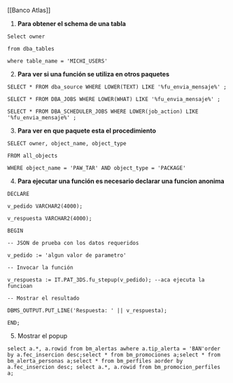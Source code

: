[[Banco Atlas]]
1. **Para obtener el schema de una tabla**
```
Select owner

from dba_tables

where table_name = 'MICHI_USERS'
```
2. **Para ver si una función se utiliza en otros paquetes**
```
SELECT * FROM dba_source WHERE LOWER(TEXT) LIKE '%fu_envia_mensaje%' ;

SELECT * FROM DBA_JOBS WHERE LOWER(WHAT) LIKE '%fu_envia_mensaje%' ;

SELECT * FROM DBA_SCHEDULER_JOBS WHERE LOWER(job_action) LIKE '%fu_envia_mensaje%' ;
```
3. **Para ver en que paquete esta el procedimiento**
```
SELECT owner, object_name, object_type

FROM all_objects

WHERE object_name = 'PAW_TAR' AND object_type = 'PACKAGE'
```
4. **Para ejecutar una función es necesario declarar una funcion anonima**
```
DECLARE

v_pedido VARCHAR2(4000);

v_respuesta VARCHAR2(4000);

BEGIN

-- JSON de prueba con los datos requeridos

v_pedido := 'algun valor de parametro'

-- Invocar la función

v_respuesta := IT.PAT_3DS.fu_stepup(v_pedido); --aca ejecuta la funcioan

-- Mostrar el resultado

DBMS_OUTPUT.PUT_LINE('Respuesta: ' || v_respuesta);

END;
```
5. Mostrar el popup
```
select a.*, a.rowid from bm_alertas awhere a.tip_alerta = 'BAN'order by a.fec_insercion desc;select * from bm_promociones a;select * from bm_alerta_personas a;select * from bm_perfiles aorder by a.fec_insercion desc; select a.*, a.rowid from bm_promocion_perfiles a; 
```
